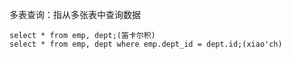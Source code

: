 多表查询：指从多张表中查询数据

```mysql
select * from emp, dept;(笛卡尔积)
select * from emp, dept where emp.dept_id = dept.id;(xiao'ch)
```

